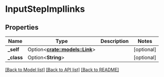 # InputStepImpllinks

## Properties

Name | Type | Description | Notes
------------ | ------------- | ------------- | -------------
**_self** | Option<[**crate::models::Link**](Link.md)> |  | [optional]
**_class** | Option<**String**> |  | [optional]

[[Back to Model list]](../README.md#documentation-for-models) [[Back to API list]](../README.md#documentation-for-api-endpoints) [[Back to README]](../README.md)


